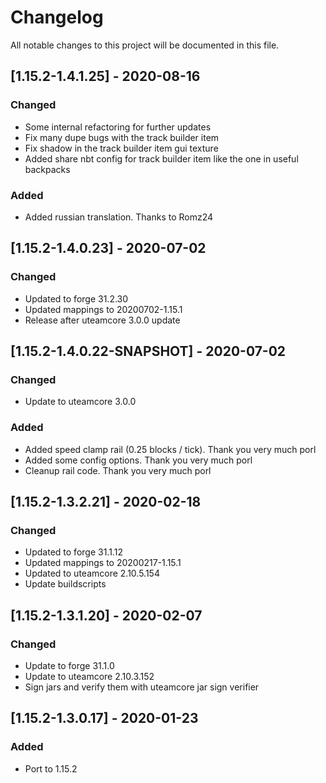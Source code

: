 # Changelog
All notable changes to this project will be documented in this file.

## [1.15.2-1.4.1.25] - 2020-08-16
### Changed
 - Some internal refactoring for further updates
 - Fix many dupe bugs with the track builder item
 - Fix shadow in the track builder item gui texture
 - Added share nbt config for track builder item like the one in useful backpacks
 
### Added
 - Added russian translation. Thanks to Romz24

## [1.15.2-1.4.0.23] - 2020-07-02
### Changed
 - Updated to forge 31.2.30
 - Updated mappings to 20200702-1.15.1
 - Release after uteamcore 3.0.0 update

## [1.15.2-1.4.0.22-SNAPSHOT] - 2020-07-02
### Changed
 - Update to uteamcore 3.0.0

### Added
 - Added speed clamp rail (0.25 blocks / tick). Thank you very much porl
 - Added some config options. Thank you very much porl
 - Cleanup rail code. Thank you very much porl

## [1.15.2-1.3.2.21] - 2020-02-18
### Changed
 - Updated to forge 31.1.12
 - Updated mappings to 20200217-1.15.1
 - Updated to uteamcore 2.10.5.154
 - Update buildscripts

## [1.15.2-1.3.1.20] - 2020-02-07
### Changed
 - Update to forge 31.1.0
 - Update to uteamcore 2.10.3.152
 - Sign jars and verify them with uteamcore jar sign verifier

## [1.15.2-1.3.0.17] - 2020-01-23
### Added
 - Port to 1.15.2